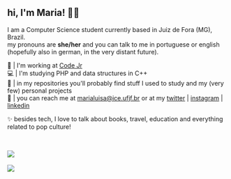## hi, I'm Maria! 👋🏻

I am a Computer Science student currently based in Juiz de Fora (MG), Brazil.       
my pronouns are **she/her** and you can talk to me in portuguese or english (hopefully also in german, in the very distant future).
 
  🚀 | I'm working at [Code Jr](https://www.codejr.com.br/)   
  💻 | I'm studying PHP and data structures in C++  
  👀 | in my repositories you'll probably find stuff I used to study and my (very few) personal projects  
  📧 | you can reach me at marialuisa@ice.ufjf.br or at my [twitter](https://twitter.com/riolinux) | [instagram](https://www.instagram.com/marialuisarg_/) | [linkedin](https://www.linkedin.com/in/maria-lu%C3%ADsa-riolino-guimar%C3%A3es/)

✨ besides tech, I love to talk about books, travel, education and everything related to pop culture!

##

<br>
<a href="https://github.com/marialuisarg">
  <img width="auto" height="auto" align="center" src="https://github-readme-stats.vercel.app/api?username=marialuisarg&show_icons=true&theme=tokyonight&hide_border=true&include_all_commits=true&count_private=true" />
</a>

<br>
<br>

<a href="https://github.com/marialuisarg">
  <img width="auto" height="auto" align="center" src="https://github-readme-stats.vercel.app/api/top-langs/?username=marialuisarg&layout=compact&theme=tokyonight&hide_border=true" />
</a>
